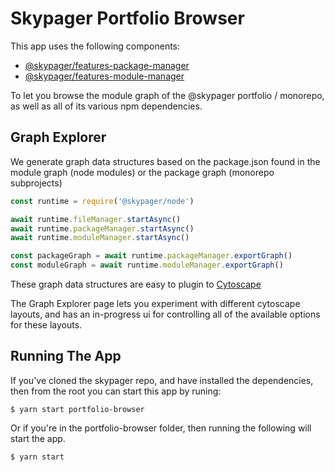 # Skypager Portfolio Browser

This app uses the following components:

- [@skypager/features-package-manager](../../features/package-manager)
- [@skypager/features-module-manager](../../features/module-manager)

To let you browse the module graph of the @skypager portfolio / monorepo, as well as all of its various npm dependencies.

## Graph Explorer

We generate graph data structures based on the package.json found in the module graph (node modules) or the package graph (monorepo subprojects)

```javascript
const runtime = require('@skypager/node')

await runtime.fileManager.startAsync()
await runtime.packageManager.startAsync()
await runtime.moduleManager.startAsync()

const packageGraph = await runtime.packageManager.exportGraph()
const moduleGraph = await runtime.moduleManager.exportGraph()
```

These graph data structures are easy to plugin to [Cytoscape](https://js.cytoscape.org)

The Graph Explorer page lets you experiment with different cytoscape layouts, and has an in-progress 
ui for controlling all of the available options for these layouts.

## Running The App

If you've cloned the skypager repo, and have installed the dependencies, then from the root 
you can start this app by runing: 

```shell
$ yarn start portfolio-browser
```

Or if you're in the portfolio-browser folder, then running the following will start the app.

```shell
$ yarn start
```